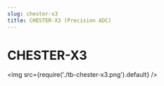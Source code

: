 ```yaml
---
slug: chester-x3
title: CHESTER-X3 (Precision ADC)
---
```


# CHESTER-X3

<img src={require('./tb-chester-x3.png').default} />

